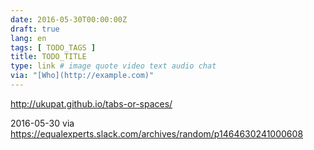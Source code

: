```yaml
---
date: 2016-05-30T00:00:00Z
draft: true
lang: en
tags: [ TODO_TAGS ]
title: TODO_TITLE
type: link # image quote video text audio chat
via: "[Who](http://example.com)"
---
```


<http://ukupat.github.io/tabs-or-spaces/>

2016-05-30
via https://equalexperts.slack.com/archives/random/p1464630241000608


